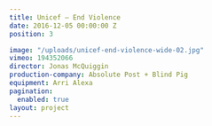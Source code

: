 ```yaml
---
title: Unicef — End Violence
date: 2016-12-05 00:00:00 Z
position: 3

image: "/uploads/unicef-end-violence-wide-02.jpg"
vimeo: 194352066
director: Jonas McQuiggin
production-company: Absolute Post + Blind Pig
equipment: Arri Alexa
pagination:
  enabled: true
layout: project
---
```


